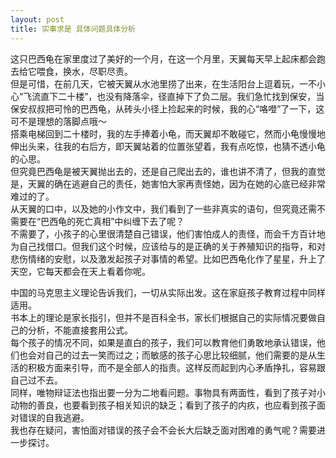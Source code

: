 ```yaml
---
layout: post
title: 实事求是 具体问题具体分析
---
```


<p>这只巴西龟在家里度过了美好的一个月，在这一个月里，天翼每天早上起床都会跑去给它喂食，换水，尽职尽责。<br />
但是可惜，在前几天，它被天翼从水池里捞了出来，在生活阳台上逗着玩，一不小心“飞流直下二十楼”，也没有降落伞，径直掉下了负二层。我们急忙找到保安，当保安叔叔把可怜的巴西龟，从砖头小径上捡起来的时候，我的心“咯噔”了一下，这可不是理想的落脚点哦～<br />
搭乘电梯回到二十楼时，我的左手捧着小龟，而天翼却不敢碰它，然而小龟慢慢地伸出头来，往我的右后方，即天翼站着的位置张望着，我有点吃惊，也猜不透小龟的心思。<br />
但究竟巴西龟是被天翼抛出去的，还是自己爬出去的，谁也讲不清了，但我的直觉是，天翼的确在逃避自己的责任，她害怕大家再责怪她，因为在她的心底已经非常难过的了。<br />
从天翼的口中，以及她的小作文中，我们看到了一些非真实的语句，但究竟还需不需要在“巴西龟的死亡真相”中纠缠下去了呢？<br />
不需要了，小孩子的心里很清楚自己错误，他们害怕成人的责怪，而会千方百计地为自己找借口。但我们这个时候，应该给与的是正确的关于养殖知识的指导，和对悲伤情绪的安慰，以及激发起孩子对事情的希望。比如巴西龟化作了星星，升上了天空，它每天都会在天上看着你呢。</p>
<p>中国的马克思主义理论告诉我们，一切从实际出发。这在家庭孩子教育过程中同样适用。<br />
书本上的理论是家长指引，但并不是百科全书，家长们根据自己的实际情况要做自己的分析，不能直接套用公式。<br />
每个孩子的情况不同，如果是直白的孩子，我们可以教育他们勇敢地承认错误，他们也会对自己的过去一笑而过之；而敏感的孩子心思比较细腻，他们需要的是从生活的积极方面来引导，而不是全部人的指责。这样反而起到内心矛盾挣扎，容易跟自己过不去。<br />
同样，唯物辩证法也指出要一分为二地看问题。事物具有两面性，看到了孩子对小动物的善良，也要看到孩子相关知识的缺乏；看到了孩子的内疚，也应看到孩子面对错误的自我逃避。<br />
我也存在疑问，害怕面对错误的孩子会不会长大后缺乏面对困难的勇气呢？需要进一步探讨。</p>
